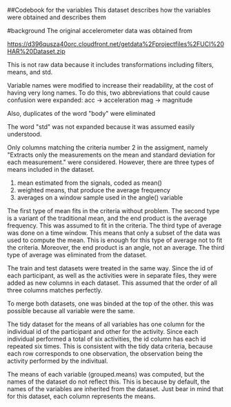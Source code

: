 ##Codebook for the variables
This dataset describes how the variables were obtained and describes them

#background
The original accelerometer data was obtained from 

https://d396qusza40orc.cloudfront.net/getdata%2Fprojectfiles%2FUCI%20HAR%20Dataset.zip

This is not raw data because it includes transformations including filters, means, and std.

Variable names were modified to increase their readability, at the cost of having 
very long names. To do this, two abbreviations that could cause confusion
were expanded:
acc -> acceleration
mag -> magnitude

Also, duplicates of the word "body" were eliminated

The word "std" was not expanded because it was assumed easily understood.

Only columns matching the criteria number 2 in the assigment, namely
"Extracts only the measurements on the mean and standard deviation for each measurement."
were considered. However, there are three types of means included in the dataset.
1. mean estimated from the signals, coded as mean()
2. weighted means, that produce the average frequency
3. averages on a window sample used in the angle() variable

The first type of mean fits in the criteria without problem. The second type is a 
variant of the traditional mean, and the end product is the average frequency. This 
was assumed to fit in the criteria.
The third type of average was done on a time window. This means that only a subset
of the data was used to compute the mean. This is enough for this type of average
not to fit the criteria. Moreover, the end product is an angle, not an average.
The third type of average was eliminated from the dataset.

The train and test datasets were treated in the same way. Since the id of each
participant, as well as the activities were in separate files, they were
added as new columns in each dataset. This assumed that the order of all three
columns matches perfectly.

To merge both datasets, one was binded at the top of the other. this was possible
because all variable were the same.

The tidy dataset for the means of all variables has one column for the individual
id of the participant and other for the activity. Since each individual performed
a total of six activities, the id column has each id repeated six times. This is 
consistent with the tidy data criteria, because each row corresponds to one
observation, the observation being the activity performed by the indivitual.

The means of each variable (grouped.means) was computed, but the names of the dataset do not reflect
this. This is because by default, the names of the variables are inherited from
the dataset. Just bear in mind that for this dataset, each column represents the 
means.
